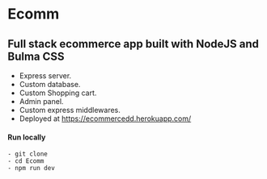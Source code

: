 # Ecomm
## Full stack ecommerce app built with NodeJS and Bulma CSS

- Express server.
- Custom database.
- Custom Shopping cart.
- Admin panel.
- Custom express middlewares.
- Deployed at https://ecommercedd.herokuapp.com/

#### Run locally
```
- git clone 
- cd Ecomm
- npm run dev

```
